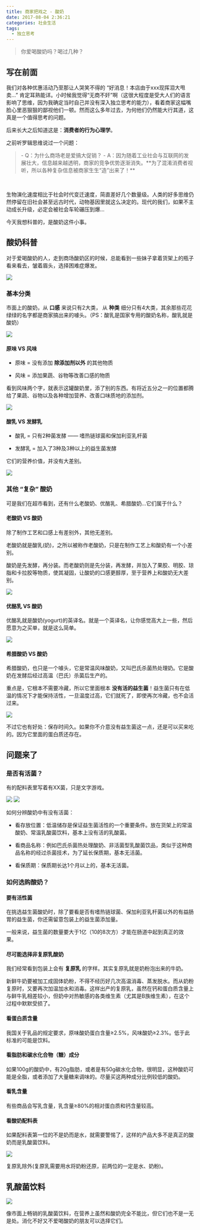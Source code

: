 ```yaml
---
title: 商家把戏之 - 酸奶
date: 2017-08-04 2:36:21
categories: 社会生活
tags:
  - 独立思考
---
```

<blockquote class="blockquote-center">你爱喝酸奶吗？喝过几种？
</blockquote>

<!--more-->

## 写在前面

我们对各种优惠活动乃至那让人哭笑不得的 “好消息！本店由于xxx现挥泪大甩卖...” 肯定耳熟能详。小时候我觉得“无商不奸”啊（这很大程度是受大人们的语言影响了思维，因为我确定当时自己并没有深入独立思考的能力），看着商家这幅嘴脸心里恶狠狠的鄙视他们一顿。然而这么多年过去，为何他们仍然能大行其道，这真是一个值得思考的问题。

后来长大之后知道这是：**消费者的行为心理学**。

之前听罗辑思维说过一个问题：

<blockquote>
 - Q：为什么商场老是爱搞大促销？
 - A：因为随着工业社会与互联网的发展壮大，信息越来越透明，商家的竞争优势逐渐消失。**为了混淆消费者视听，所以各种复杂信息被商家生生“造”出来了！**
</blockquote>

<br>

生物演化速度相比于社会时代变迁速度，简直差好几个数量级。人类的好多思维仍然停留在旧社会甚至远古时代，动物基因里就这么决定的。现代的我们，如果不主动成长升级，必定会被社会车轮碾压到爆...

今天我想科普的，是酸奶这件小事。

## 酸奶科普

对于爱喝酸奶的人，走到商场酸奶区的时候，总能看到一些妹子拿着货架上的瓶子看来看去，皱着眉头，选择困难症爆发。

![](http://ogudt6aal.bkt.clouddn.com/image/20170804025450_zDQPcR_xuanzesuannai.jpeg)

### 基本分类

市面上的酸奶，从 **口感** 来说只有2大类， 从 **种类** 细分只有4大类，其余那些花花绿绿的名字都是商家搞出来的噱头。（PS：酸乳是国家专用的酸奶名称，酸乳就是酸奶）

![](http://ogudt6aal.bkt.clouddn.com/image/20170804030202_Ddndf1_suannaileibie.jpeg)

#### 原味 VS 风味

- 原味 = 没有添加 **除添加剂以外** 的其他物质

- 风味 = 添加果蔬、谷物等改善口感的物质

看到风味两个字，就表示这罐酸奶里，添了别的东西。有将近五分之一的位置都腾给了果蔬、谷物以及各种增加营养、改善口味质地的添加剂。

![](http://ogudt6aal.bkt.clouddn.com/image/20170804030831_8JO3hc_fengweisuannai.jpeg)

#### 酸乳 VS 发酵乳

- 酸乳 = 只有2种菌发酵 —— 嗜热链球菌和保加利亚乳杆菌

- 发酵乳 = 加入了3种及3种以上的益生菌发酵

它们的营养价值，并没有大差别。

![](http://ogudt6aal.bkt.clouddn.com/image/20170804031323_LKCUr7_suanrufajiaoru.jpeg)

### 其他 “复杂” 酸奶

可是我们在超市看到，还有什么老酸奶、优酪乳、希腊酸奶...它们属于什么？

#### 老酸奶 VS 酸奶

除了制作工艺和口感上有差别外，其他无差别。

老酸奶就是酸乳(奶)，之所以被称作老酸奶，只是在制作工艺上和酸奶有一个小差别。

酸奶是先发酵，再分装。而老酸奶则是先分装，再发酵，并加入了果胶、明胶、琼脂和卡拉胶等物质，使其凝固，让酸奶的口感更醇厚，至于营养上和酸奶无大差别。

![](http://ogudt6aal.bkt.clouddn.com/image/20170804032124_Oj4zt5_laosuannai.jpeg)

#### 优酪乳 VS 酸奶

优酪乳就是酸奶(yogurt)的英译名。就是一个英译名，让你感觉高大上一些，然后愿意为之买单，就是这么简单。

![](http://ogudt6aal.bkt.clouddn.com/image/20170804032544_R9rWUc_youlaoru.jpeg)

#### 希腊酸奶 VS 酸奶

希腊酸奶，也只是一个噱头，它是常温风味酸奶，又叫巴氏杀菌热处理奶。它是酸奶在发酵后经过高温（巴氏）杀菌后生产的。

重点是，它根本不需要冷藏，所以它里面根本 **没有活的益生菌**！益生菌只有在低温的情况下才能保持活性，一旦温度过高，它们就死了，即使再次冷藏，也不会活过来。

![](http://ogudt6aal.bkt.clouddn.com/image/20170804033146_KkyAjq_xilasuannai.jpeg)

不过它也有好处：保存时间久。如果你不介意没有益生菌这一点，还是可以买来吃的。因为它里面的蛋白质还存在。

## 问题来了

### 是否有活菌？

有的配料表里写着有XX菌，只是文字游戏。

![](http://ogudt6aal.bkt.clouddn.com/image/20170804033850_PuK8oo_huojun1.jpeg)
![](http://ogudt6aal.bkt.clouddn.com/image/20170804033850_dQASmo_huojun2.jpeg)

如何分辨酸奶中有没有活菌：

- 看存放位置：低温储存是保证益生菌活性的一个重要条件。放在货架上的常温酸奶、常温乳酸菌饮料，基本上没有活的乳酸菌。

- 看商品名称：例如巴氏杀菌热处理酸奶、非活菌型乳酸菌饮品，类似于这种商品名称的经过杀菌技术，为了延长保质期，基本无活菌。

- 看保质期：保质期长达1个月以上的，基本无活菌。

### 如何选购酸奶？

#### 要有活性菌

在挑选益生菌酸奶时，除了要看是否有嗜热链球菌、保加利亚乳杆菌以外的有益肠胃的益生菌，你还需留意包装上的益生菌添加量。

一般来说，益生菌的数量要大于1亿（10的8次方）才能在肠道中起到真正的效果。

#### 尽可能选择非复原乳酸奶

我们经常看到包装上会有 **复原乳** 的字样。其实复原乳就是奶粉泡出来的牛奶。

新鲜牛奶要被加工成固体奶粉，不得不经历好几次高温消毒、蒸发脱水。而从奶粉复原时，又要再次加温加水和消毒。这样出产的复原乳，虽然在钙和蛋白质含量上与鲜牛乳相差较小，但奶中对热敏感的各类维生素（尤其是B族维生素），在这个过程中默默受损了。

#### 看蛋白质含量

我国关于乳品的规定要求，原味酸奶蛋白含量≥2.5%，风味酸奶≥2.3%。低于此标准的可能是饮料。

#### 看脂肪和碳水化合物（糖）成分

如果100g的酸奶中，有20g脂肪，或者是有50g碳水化合物，很明显，这种酸奶可能是全脂，或者添加了大量糖来调味的。尽量买这两种成分比例较低的酸奶。

#### 看乳含量

有些商品会写乳含量，乳含量≥80%的相对蛋白质和钙含量较高。

#### 看酸奶配料表

如果配料表第一位的不是奶而是水，就需要警惕了，这样的产品大多不是真正的酸奶而是乳酸菌饮料。

![](http://ogudt6aal.bkt.clouddn.com/image/20170804035132_U7Ov1S_suannaipeiliao.jpeg)

复原乳除外(复原乳需要用水将奶粉还原，前两位的一定是水、奶粉)。

## 乳酸菌饮料

![](http://ogudt6aal.bkt.clouddn.com/image/20170804035713_RTrarC_rusuanjunyinliao.jpeg)

像市面上畅销的乳酸菌饮料，在营养上虽然和酸奶完全不能比，但它们也不是一无是处。消化不好又不爱喝酸奶的朋友可以选择它们。

